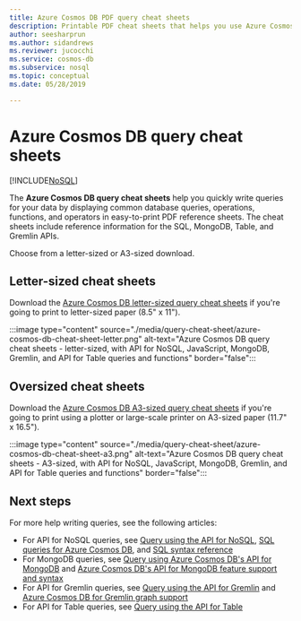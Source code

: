 ```yaml
---
title: Azure Cosmos DB PDF query cheat sheets
description: Printable PDF cheat sheets that helps you use Azure Cosmos DB's SQL, MongoDB, Graph, and Table APIs to query your data
author: seesharprun
ms.author: sidandrews
ms.reviewer: jucocchi
ms.service: cosmos-db
ms.subservice: nosql
ms.topic: conceptual
ms.date: 05/28/2019

---
```

# Azure Cosmos DB query cheat sheets
[!INCLUDE[NoSQL](../includes/appliesto-nosql.md)]

The **Azure Cosmos DB query cheat sheets** help you quickly write queries for your data by displaying common database queries, operations, functions, and operators in easy-to-print PDF reference sheets. The cheat sheets include reference information for the SQL, MongoDB, Table, and Gremlin APIs. 

Choose from a letter-sized or A3-sized download. 

## Letter-sized cheat sheets

Download the [Azure Cosmos DB letter-sized query cheat sheets](https://go.microsoft.com/fwlink/?LinkId=623215) if you're going to print to letter-sized paper (8.5" x 11").

:::image type="content" source="./media/query-cheat-sheet/azure-cosmos-db-cheat-sheet-letter.png" alt-text="Azure Cosmos DB query cheat sheets - letter-sized, with API for NoSQL, JavaScript, MongoDB, Gremlin, and API for Table queries and functions" border="false":::

## Oversized cheat sheets
Download the [Azure Cosmos DB A3-sized query cheat sheets](https://go.microsoft.com/fwlink/?linkid=870413) if you're going to print using a plotter or large-scale printer on A3-sized paper (11.7" x 16.5").

:::image type="content" source="./media/query-cheat-sheet/azure-cosmos-db-cheat-sheet-a3.png" alt-text="Azure Cosmos DB query cheat sheets - A3-sized, with API for NoSQL, JavaScript, MongoDB, Gremlin, and API for Table queries and functions" border="false":::

## Next steps
For more help writing queries, see the following articles:
* For API for NoSQL queries, see [Query using the API for NoSQL](tutorial-query-sql-api.md), [SQL queries for Azure Cosmos DB](./sql-query-getting-started.md), and [SQL syntax reference](./sql-query-getting-started.md)
* For MongoDB queries, see [Query using Azure Cosmos DB's API for MongoDB](../mongodb/tutorial-query-mongodb.md) and [Azure Cosmos DB's API for MongoDB feature support and syntax](../mongodb/feature-support-32.md)
* For API for Gremlin queries, see [Query using the API for Gremlin](../tutorial-query-graph.md) and [Azure Cosmos DB for Gremlin graph support](../gremlin-support.md)
* For API for Table queries, see [Query using the API for Table](../table/tutorial-query-table.md)